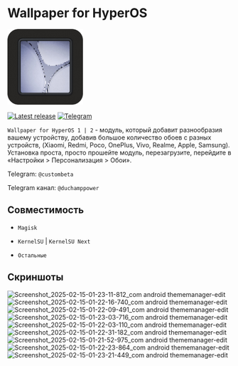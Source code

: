 # Wallpaper for HyperOS
<img src="/assets/wallpaper-hyperos-logo.png" style="width: 170px;" alt="logo">

[![Latest release](https://img.shields.io/github/v/release/custombeta/Wallpaper-for-HyperOS-1-2?label=Релиз&color=red&logo=github)](https://github.com/custombeta/Wallpaper-for-HyperOS-1-2/release/latest)
[![Telegram](https://img.shields.io/badge/Telegram-blue?logo=Telegram&logoColor=white)](https://t.me/duchamppower)

`Wallpaper for HyperOS 1 | 2` - модуль, который добавит разнообразия вашему устройству, добавив большое количество обоев с разных устройств,
(Xiaomi, Redmi, Poco, OnePlus, Vivo, Realme, Apple, Samsung). Установка проста, просто прошейте модуль, перезагрузите, перейдите в «Настройки > Персонализация > Обои».

Telegram: `@custombeta`

Telegram канал: `@duchamppower`

## Совместимость

- `Magisk`

- `KernelSU` | `KernelSU Next`

- `Остальные`

## Скриншоты
![Screenshot_2025-02-15-01-23-11-812_com android thememanager-edit](https://github.com/user-attachments/assets/a56a0775-c745-4142-a7ea-441f36b216d5)
![Screenshot_2025-02-15-01-22-16-740_com android thememanager-edit](https://github.com/user-attachments/assets/250faf76-a834-4886-bd26-13d01e8df282)
![Screenshot_2025-02-15-01-22-09-491_com android thememanager-edit](https://github.com/user-attachments/assets/6085b0e2-3cd1-4fc3-b911-b63d1e8b660f)
![Screenshot_2025-02-15-01-23-03-716_com android thememanager-edit](https://github.com/user-attachments/assets/35d0bf8b-57e8-4024-9dd2-926420db066c)
![Screenshot_2025-02-15-01-22-03-110_com android thememanager-edit](https://github.com/user-attachments/assets/ba7c7736-6eb8-4099-9dcc-4e8b067c5491)
![Screenshot_2025-02-15-01-22-31-182_com android thememanager-edit](https://github.com/user-attachments/assets/1ce59c26-3fb8-4124-b2fa-fd7eb6197f4f)
![Screenshot_2025-02-15-01-21-52-975_com android thememanager-edit](https://github.com/user-attachments/assets/c56d389f-a8f4-4564-aafb-873e407a0654)
![Screenshot_2025-02-15-01-22-23-864_com android thememanager-edit](https://github.com/user-attachments/assets/12e33bae-60b4-4ba3-8972-41d5a02445d9)
![Screenshot_2025-02-15-01-23-21-449_com android thememanager-edit](https://github.com/user-attachments/assets/4813f73a-6be4-40ff-8487-fe491463794c)
